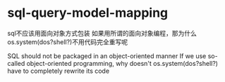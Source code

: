 # sql-query-model-mapping
sql不应该用面向对象方式包装
如果用所谓的面向对象编程，那为什么os.system(dos?shell?)不用代码完全重写呢

SQL should not be packaged in an object-oriented manner
If we use so-called object-oriented programming, why doesn't os.system(dos?shell?) have to completely rewrite its code
